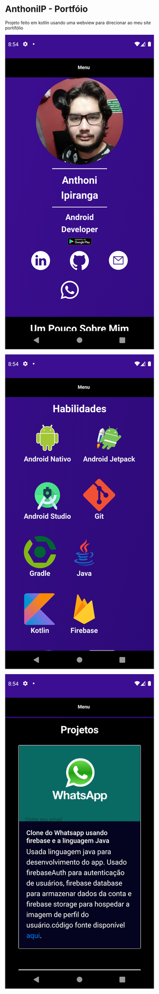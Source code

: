# AnthoniIP - Portfóio
Projeto feito em kotlin usando uma webview para direcionar ao meu site portifólio




![alt text](https://github.com/AnthoniIP/AnthoniAppPortfolio/blob/master/screenshots/Screenshot_1610020460.png?raw=true)



![alt text](https://github.com/AnthoniIP/AnthoniAppPortfolio/blob/master/screenshots/Screenshot_1610020472.png?raw=true)



![alt text](https://github.com/AnthoniIP/AnthoniAppPortfolio/blob/master/screenshots/Screenshot_1610020476.png?raw=true)


